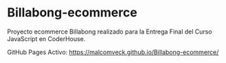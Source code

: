 # Billabong-ecommerce
Proyecto ecommerce Billabong realizado para la Entrega Final del Curso JavaScript en CoderHouse.

GitHub Pages Activo:
https://malcomveck.github.io/Billabong-ecommerce/
